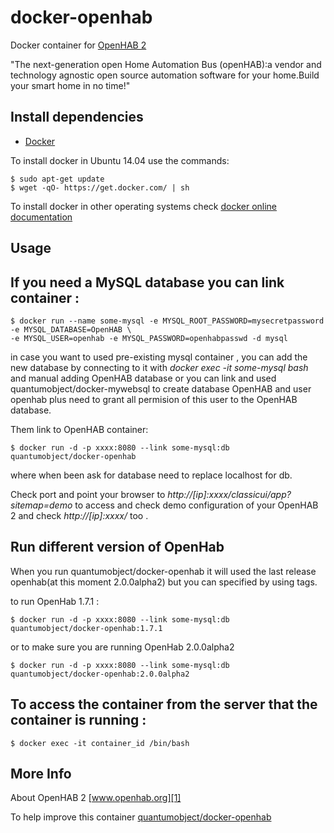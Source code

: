 # docker-openhab
Docker container for [OpenHAB 2][3]

"The next-generation open Home Automation Bus (openHAB):a vendor and technology agnostic open source automation software for your home.Build your smart home in no time!"

## Install dependencies

  - [Docker][2]

To install docker in Ubuntu 14.04 use the commands:

    $ sudo apt-get update
    $ wget -qO- https://get.docker.com/ | sh

 To install docker in other operating systems check [docker online documentation][4]
 
## Usage

## If you need a MySQL database you can link container :

    $ docker run --name some-mysql -e MYSQL_ROOT_PASSWORD=mysecretpassword  -e MYSQL_DATABASE=OpenHAB \
    -e MYSQL_USER=openhab -e MYSQL_PASSWORD=openhabpasswd -d mysql

in case you want to used pre-existing mysql container , you can add the new database by connecting to it with _docker exec -it some-mysql bash_ and manual adding OpenHAB database or you can link and used quantumobject/docker-mywebsql to create database OpenHAB and user openhab plus need to grant all permision of this user to the OpenHAB database.  
  
Them link to OpenHAB container:

    $ docker run -d -p xxxx:8080 --link some-mysql:db quantumobject/docker-openhab

where when been ask for database need to replace localhost for db.

Check port and point your browser to _http://[ip]:xxxx/classicui/app?sitemap=demo_  to access and check demo configuration of your OpenHAB 2 and check _http://[ip]:xxxx/_ too . 

## Run different version of OpenHab

When you run quantumobject/docker-openhab it will used the last release openhab(at this moment 2.0.0alpha2) but you can specified by using tags.

to run OpenHab 1.7.1 :

    $ docker run -d -p xxxx:8080 --link some-mysql:db quantumobject/docker-openhab:1.7.1

or to make sure you are running OpenHab 2.0.0alpha2

    $ docker run -d -p xxxx:8080 --link some-mysql:db quantumobject/docker-openhab:2.0.0alpha2

## To access the container from the server that the container is running :

    $ docker exec -it container_id /bin/bash


## More Info

About OpenHAB 2 [www.openhab.org][1]

To help improve this container [quantumobject/docker-openhab][5]

[1]:http://www.openhab.org/
[2]:https://www.docker.com
[3]:https://github.com/openhab/openhab2
[4]:http://docs.docker.com
[5]:https://github.com/QuantumObject/docker-openhab
